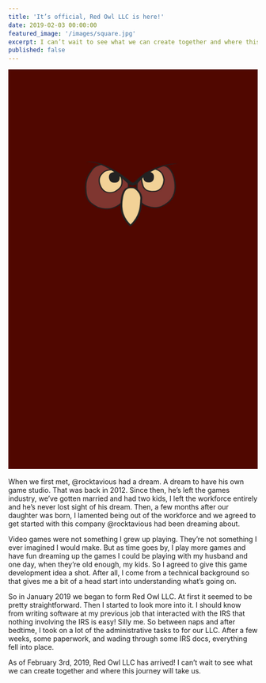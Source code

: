 ```yaml
---
title: 'It’s official, Red Owl LLC is here!'
date: 2019-02-03 00:00:00
featured_image: '/images/square.jpg'
excerpt: I can’t wait to see what we can create together and where this journey will take us.
published: false
---
```


![](/images/sidebar.jpg)

When we first met, @rocktavious had a dream.  A dream to have his own game studio.  That was back in 2012.  Since then, he’s left the games industry, we’ve gotten married and had two kids, I left the workforce entirely and he’s never lost sight of his dream.  Then, a few months after our daughter was born, I lamented being out of the workforce and we agreed to get started with this company @rocktavious had been dreaming about.  

Video games were not something I grew up playing.  They’re not something I ever imagined I would make.  But as time goes by, I play more games and have fun dreaming up the games I could be playing with my husband and one day, when they’re old enough, my kids.  So I agreed to give this game development idea a shot.  After all, I come from a technical background so that gives me a bit of a head start into understanding what’s going on.

So in January 2019 we began to form Red Owl LLC.  At first it seemed to be pretty straightforward.  Then I started to look more into it.  I should know from writing software at my previous job that interacted with the IRS that nothing involving the IRS is easy!  Silly me.  So between naps and after bedtime, I took on a lot of the administrative tasks to for our LLC.  After a few weeks, some paperwork, and wading through some IRS docs, everything fell into place.

As of February 3rd, 2019, Red Owl LLC has arrived!  I can’t wait to see what we can create together and where this journey will take us.
